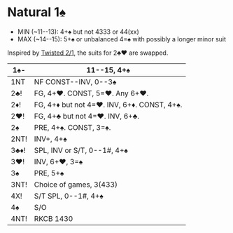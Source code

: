 # Natural 1♠

- MIN (~11--13): 4+♠ but not 4333 or 44(xx)
- MAX (~14--15): 5+♠ or unbalanced 4=♠ with possibly a longer minor suit

Inspired by [Twisted 2/1][refx], the suits for 2♣♥ are swapped.

[refx]: https://hackmd.io/@TpKotoba/refx

| 1♠-  | 11--15, 4+♠ |
|------|-------------|
| 1NT  | NF CONST--INV, 0--3♠
| 2♣!  | FG, 4+♥.  CONST, 5=♥.  Any 6+♥.
| 2♦!  | FG, 4+♦ but not 4=♥.  INV, 6+♦.  CONST, 4+♠.
| 2♥!  | FG, 4+♣ but not 4=♥.  INV, 6+♣.
| 2♠   | PRE, 4+♠.  CONST, 3=♠.
| 2NT! | INV+, 4+♠
| 3♣♦! | SPL, INV or S/T, 0--1#, 4+♠
| 3♥!  | INV, 6+♥, 3=♠
| 3♠   | PRE, 5+♠
| 3NT! | Choice of games, 3(433)
| 4X!  | S/T SPL, 0--1#, 4+♠
| 4♠   | S/O
| 4NT! | RKCB 1430
